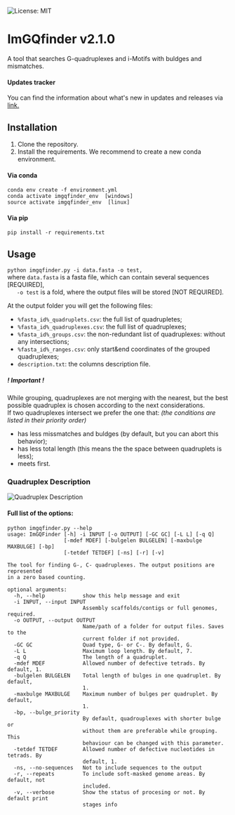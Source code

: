 ![License: MIT](https://img.shields.io/badge/License-MIT-blue.svg)
# ImGQfinder v2.1.0
A tool that searches G-quadruplexes and i-Motifs with buldges and mismatches.

#### Updates tracker
You can find the information about what's new in updates and releases via [link.](https://github.com/PollyTikhonova/ImGQfinder/blob/master/version_tracker.md)

## Installation
1. Clone the repository. 
2. Install the requirements. We recommend to create a new conda environment.

#### Via conda
```
conda env create -f environment.yml
conda activate imgqfinder_env  [windows]
source activate imgqfinder_env  [linux]
```
#### Via pip
```
pip install -r requirements.txt
```


## Usage
```python imgqfinder.py -i data.fasta -o test,```\
where ```data.fasta``` is a fasta file, which can contain several sequences [REQUIRED],\
```   -o test``` is a fold, where the output files will be stored [NOT REQUIRED].
    
At the output folder you will get the following files:
 - `%fasta_id%_quadruplets.csv`: the full list of quadrupletes;
 - `%fasta_id%_quadruplexes.csv`: the full list of quadruplexes;
 - `%fasta_id%_groups.csv`: the non-redundant list of quadruplexes: without any intersections;
 - `%fasta_id%_ranges.csv`: only start&end coordinates of the grouped quadruplexes;
 - `description.txt`: the columns description file.
 
 ##### ! Important !
While grouping, quadruplexes are not merging with the nearest, but the best possible quadruplex is chosen according to the next considerations. \
If two quadruplexes intersect we prefer the one that: *(the conditions are listed in their priority order)*
 - has less missmatches and buldges (by default, but you can abort this behavior);
 - has less total length (this means the the space between quadruplets is less);
 - meets first.
    
    
### Quadruplex Description
![Quadruplex Description](https://github.com/PollyTikhonova/ImGQfinder/raw/master/ImGQfinder_scheme.png)
 

#### Full list of the options:
```
python imgqfinder.py --help                     
usage: ImGQFinder [-h] -i INPUT [-o OUTPUT] [-GC GC] [-L L] [-q Q]
                  [-mdef MDEF] [-bulgelen BULGELEN] [-maxbulge MAXBULGE] [-bp]
                  [-tetdef TETDEF] [-ns] [-r] [-v]

The tool for finding G-, C- quadruplexes. The output positions are represented
in a zero based counting.

optional arguments:
  -h, --help            show this help message and exit
  -i INPUT, --input INPUT
                        Assembly scaffolds/contigs or full genomes, required.
  -o OUTPUT, --output OUTPUT
                        Name/path of a folder for output files. Saves to the
                        current folder if not provided.
  -GC GC                Quad type, G- or C-. By default, G.
  -L L                  Maximum loop length. By default, 7.
  -q Q                  The length of a quadruplet.
  -mdef MDEF            Allowed number of defective tetrads. By default, 1.
  -bulgelen BULGELEN    Total length of bulges in one quadruplet. By default,
                        1.
  -maxbulge MAXBULGE    Maximum number of bulges per quadruplet. By default,
                        1.
  -bp, --bulge_priority
                        By default, quadrouplexes with shorter bulge or
                        without them are preferable while grouping. This
                        behaviour can be changed with this parameter.
  -tetdef TETDEF        Allowed number of defective nucleotides in tetrads. By
                        default, 1.
  -ns, --no-sequences   Not to include sequences to the output
  -r, --repeats         To include soft-masked genome areas. By default, not
                        included.
  -v, --verbose         Show the status of procesing or not. By default print
                        stages info
```
